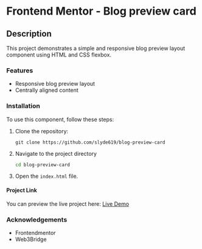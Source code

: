 # Frontend Mentor - Blog preview card

## Description

This project demonstrates a simple and responsive blog preview layout component using HTML and CSS flexbox. 



### **Features**
- Responsive blog preview layout
- Centrally aligned content


### Installation

To use this component, follow these steps:

1. Clone the repository:
    ```git
    git clone https://github.com/slyde619/blog-preview-card
    ```
2. Navigate to the project directory
   ```bash
   cd blog-preview-card
   ```
3. Open the ```index.html``` file.

#### **Project Link**

You can preview the live project here: [Live Demo](https://previewblogger.netlify.app/)

### Acknowledgements
- Frontendmentor
- Web3Bridge